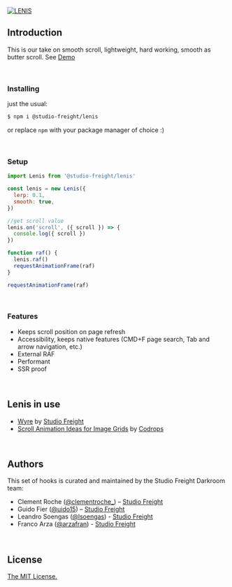 [![LENIS](https://assets.studiofreight.com/lenis/header.png)](https://github.com/studio-freight/lenis)

## Introduction

This is our take on smooth scroll, lightweight, hard working, smooth as butter scroll. See [Demo](https://lenis.studiofreight.com/)

<br>

### Installing

just the usual:

```bash
$ npm i @studio-freight/lenis
```

or replace `npm` with your package manager of choice :)

<br>

### Setup

```js
import Lenis from '@studio-freight/lenis'

const lenis = new Lenis({
  lerp: 0.1,
  smooth: true,
})

//get scroll value
lenis.on('scroll', ({ scroll }) => {
  console.log({ scroll })
})

function raf() {
  lenis.raf()
  requestAnimationFrame(raf)
}

requestAnimationFrame(raf)
```

<br>

### Features

- Keeps scroll position on page refresh
- Accessibility, keeps native features (CMD+F page search, Tab and arrow navigation, etc.)
- External RAF
- Performant
- SSR proof

<br/>

## Lenis in use
- [Wyre](https://www.sendwyre.com/) by [Studio Freight](https://www.studiofreight.com/)
- [Scroll Animation Ideas for Image Grids](https://tympanus.net/Development/ScrollAnimationsGrid/) by [Codrops](https://tympanus.net/codrops)

<br/>

## Authors

This set of hooks is curated and maintained by the Studio Freight Darkroom team:

- Clement Roche ([@clementroche\_](https://twitter.com/clementroche_)) – [Studio Freight](https://studiofreight.com)
- Guido Fier ([@uido15](https://twitter.com/uido15)) – [Studio Freight](https://studiofreight.com)
- Leandro Soengas ([@lsoengas](https://twitter.com/lsoengas)) - [Studio Freight](https://studiofreight.com)
- Franco Arza ([@arzafran](https://twitter.com/arzafran)) - [Studio Freight](https://studiofreight.com)

<br/>

## License

[The MIT License.](https://opensource.org/licenses/MIT)
